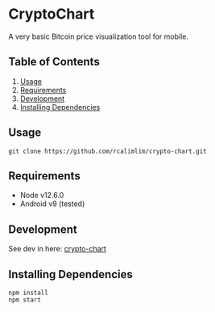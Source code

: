 # CryptoChart

A very basic Bitcoin price visualization tool for mobile.

## Table of Contents

1. [Usage](#usage)
2. [Requirements](#requirements)
3. [Development](#development)
4. [Installing Dependencies](#Installing-Dependencies)

## Usage
```
git clone https://github.com/rcalimlim/crypto-chart.git
```

## Requirements
- Node v12.6.0
- Android v9 (tested)

## Development
See dev in here: [crypto-chart](https://github.com/rcalimlim/journal/blob/master/2019-august.md#5-august-2019)

## Installing Dependencies

```
npm install
npm start
```